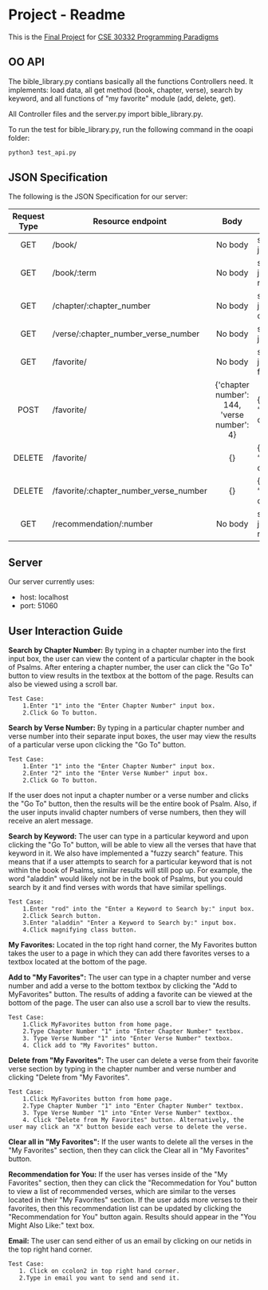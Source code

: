 # Project - Readme
This is the [Final Project] for [CSE 30332 Programming Paradigms]

## OO API
The bible_library.py contians basically all the functions Controllers need. It implements: load data, all get method (book, chapter, verse), search by keyword, and all functions of "my favorite" module (add, delete, get).

All Controller files and the server.py import bible_library.py. 

To run the test for bible_library.py, run the following command in the ooapi folder:
```bash
python3 test_api.py
``` 

## JSON Specification
The following is the JSON Specification for our server:

| Request Type | Resource endpoint 		  				| Body										 | Expected response 								|
|:------------:| -------------------------------------- |:------------------------------------------:| ------------------------------------------------ |
| GET          | /book/            		  				| No body 									 | string formatted json of the book                |
| GET          | /book/:term       		  				| No body 									 | string formatted json of the term-related verses |
| GET          | /chapter/:chapter_number 			    | No body 									 | string formatted json of the chapter				|
| GET          | /verse/:chapter_number_verse_number    | No body  									 | string formatted json of the verse				|
| GET          | /favorite/								| No body 									 | string formatted json of the "my favorite"		|
| POST         | /favorite/								| {'chapter number': 144, 'verse number': 4} | {“result”: “success”} if operation worked		|
| DELETE       | /favorite/								| {}      									 | {“result”: “success”} if operation worked		|
| DELETE       | /favorite/:chapter_number_verse_number | {}      									 | {“result”: “success”} if operation worked		|
| GET          | /recommendation/:number				| No body 									 | string formatted json of the recommendations		|

## Server
Our server currently uses:
* host: localhost
* port: 51060

## User Interaction Guide

**Search by Chapter Number:**
    By typing in a chapter number into the first input box, the user can view the content of a particular chapter in the book of Psalms.
    After entering a chapter number, the user can click the "Go To" button to view results in the textbox at the bottom of the page. Results can also be viewed using a scroll bar.

    Test Case:
        1.Enter "1" into the "Enter Chapter Number" input box.
        2.Click Go To button.



**Search by Verse Number:**
    By typing in a particular chapter number and verse number into their separate input boxes, the user may view the results of a particular verse   upon clicking the "Go To" button.
   
    Test Case:
        1.Enter "1" into the "Enter Chapter Number" input box.
        2.Enter "2" into the "Enter Verse Number" input box.
        2.Click Go To button.



If the user does not input a chapter number or a verse number and clicks the "Go To" button, then the results will be the entire book of Psalm. 
Also, if the user inputs invalid chapter numbers of verse numbers, then they will receive an alert message.


**Search by Keyword:**
    The user can type in a particular keyword and upon clicking the "Go To" button, will be able to view all the verses that have that keyword in it. We also have implemented a "fuzzy search" feature. This means that if a user attempts to search for a particular keyword that is not within the book of Psalms, similar results will still pop up.  For example, the word "aladdin" would likely not be in the book of Psalms, but you could search by it and find verses with words that have similar spellings.
    
    Test Case:
        1.Enter "rod" into the "Enter a Keyword to Search by:" input box.
        2.Click Search button.
        3.Enter "aladdin" "Enter a Keyword to Search by:" input box.
        4.Click magnifying class button.




**My Favorites:**
    Located in the top right hand corner, the My Favorites button takes the user to a page in which they can add there favorites verses to a textbox located at the bottom of the page. 

**Add to "My Favorites":**
    The user can type in a chapter number and verse number and add a verse to the bottom textbox by clicking the "Add to MyFavorites" button. The results of adding a favorite can be viewed at the bottom of the page. The user can also use a scroll bar to view the results.
    
    Test Case: 
        1.Click MyFavorites button from home page.
        2.Type Chapter Number "1" into "Enter Chapter Number" textbox.
        3. Type Verse Number "1" into "Enter Verse Number" textbox.
        4. Click add to "My Favorites" button.




**Delete from "My Favorites":**
    The user can delete a verse from their favorite verse section by typing in the chapter number and verse number and clicking "Delete from "My Favorites".
 
    Test Case: 
        1.Click MyFavorites button from home page.
        2.Type Chapter Number "1" into "Enter Chapter Number" textbox.
        3. Type Verse Number "1" into "Enter Verse Number" textbox.
        4. Click "Delete from My Favorites" button. Alternatively, the user may click an "X" button beside each verse to delete the verse.



**Clear all in "My Favorites":**
    If the user wants to delete all the verses in the "My Favorites" section, then they can click the Clear all in "My Favorites" button.

**Recommendation for You:**
    If the user has verses inside of the "My Favorites" section, then they can click the "Recommedation for You" button to view a list of recommended verses, which are similar to the verses located in their "My Favorites" section. If the user adds more verses to their favorites, then this recommendation list can be updated by clicking the "Recommendation for You" button again. Results should appear in the "You Might Also Like:" text box.

**Email:**
    The user can send either of us an email by clicking on our netids in the top right hand corner.
    
    Test Case: 
       1. Click on ccolon2 in top right hand corner.
       2.Type in email you want to send and send it.


 
[Final Project]: https://docs.google.com/document/d/15YQbpM2lFVR3J5dg1RQ0uKpSqXaUg0zSrnoFMKk1HKc/edit
[CSE 30332 Programming Paradigms]: https://www3.nd.edu/~skumar5/teaching/2020-fall-pp.html
